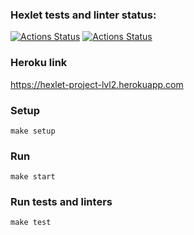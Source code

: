 ### Hexlet tests and linter status:
[![Actions Status](https://github.com/vladimir-kozyrev/rails-project-lvl2/workflows/hexlet-check/badge.svg)](https://github.com/vladimir-kozyrev/rails-project-lvl2/actions)
[![Actions Status](https://github.com/vladimir-kozyrev/rails-project-lvl2/workflows/rails/badge.svg)](https://github.com/vladimir-kozyrev/rails-project-lvl2/actions)

### Heroku link
https://hexlet-project-lvl2.herokuapp.com

### Setup

```shell
make setup
```

### Run

```shell
make start
```

### Run tests and linters

```shell
make test
```
